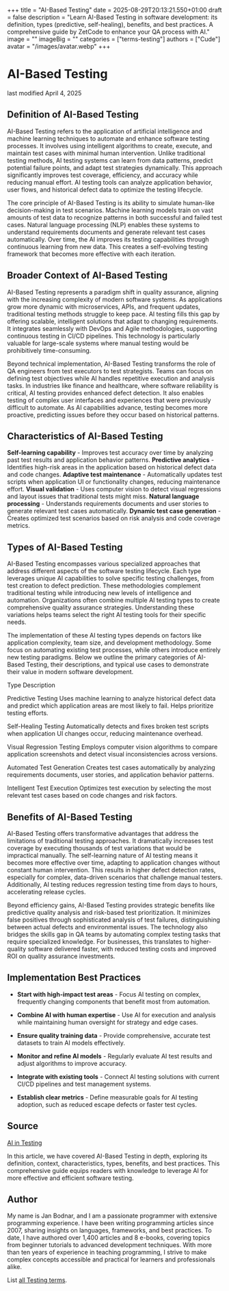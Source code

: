 +++
title = "AI-Based Testing"
date = 2025-08-29T20:13:21.550+01:00
draft = false
description = "Learn AI-Based Testing in software development: its definition, types (predictive, self-healing), benefits, and best practices. A comprehensive guide by ZetCode to enhance your QA process with AI."
image = ""
imageBig = ""
categories = ["terms-testing"]
authors = ["Cude"]
avatar = "/images/avatar.webp"
+++

# AI-Based Testing

last modified April 4, 2025

## Definition of AI-Based Testing

AI-Based Testing refers to the application of artificial intelligence and machine
learning techniques to automate and enhance software testing processes. It
involves using intelligent algorithms to create, execute, and maintain test
cases with minimal human intervention. Unlike traditional testing methods, AI
testing systems can learn from data patterns, predict potential failure points,
and adapt test strategies dynamically. This approach significantly improves test
coverage, efficiency, and accuracy while reducing manual effort. AI testing
tools can analyze application behavior, user flows, and historical defect data
to optimize the testing lifecycle.

The core principle of AI-Based Testing is its ability to simulate human-like
decision-making in test scenarios. Machine learning models train on vast amounts
of test data to recognize patterns in both successful and failed test cases.
Natural language processing (NLP) enables these systems to understand
requirements documents and generate relevant test cases automatically. Over time,
the AI improves its testing capabilities through continuous learning from new
data. This creates a self-evolving testing framework that becomes more effective
with each iteration.

## Broader Context of AI-Based Testing

AI-Based Testing represents a paradigm shift in quality assurance, aligning with
the increasing complexity of modern software systems. As applications grow more
dynamic with microservices, APIs, and frequent updates, traditional testing
methods struggle to keep pace. AI testing fills this gap by offering scalable,
intelligent solutions that adapt to changing requirements. It integrates
seamlessly with DevOps and Agile methodologies, supporting continuous testing
in CI/CD pipelines. This technology is particularly valuable for large-scale
systems where manual testing would be prohibitively time-consuming.

Beyond technical implementation, AI-Based Testing transforms the role of QA
engineers from test executors to test strategists. Teams can focus on defining
test objectives while AI handles repetitive execution and analysis tasks. In
industries like finance and healthcare, where software reliability is critical,
AI testing provides enhanced defect detection. It also enables testing of complex
user interfaces and experiences that were previously difficult to automate. As
AI capabilities advance, testing becomes more proactive, predicting issues
before they occur based on historical patterns.

## Characteristics of AI-Based Testing

**Self-learning capability** - Improves test accuracy over time
by analyzing past test results and application behavior patterns.
**Predictive analytics** - Identifies high-risk areas in the
application based on historical defect data and code changes.
**Adaptive test maintenance** - Automatically updates test
scripts when application UI or functionality changes, reducing maintenance
effort.
**Visual validation** - Uses computer vision to detect visual
regressions and layout issues that traditional tests might miss.
**Natural language processing** - Understands requirements
documents and user stories to generate relevant test cases automatically.
**Dynamic test case generation** - Creates optimized test
scenarios based on risk analysis and code coverage metrics.

## Types of AI-Based Testing

AI-Based Testing encompasses various specialized approaches that address
different aspects of the software testing lifecycle. Each type leverages unique
AI capabilities to solve specific testing challenges, from test creation to
defect prediction. These methodologies complement traditional testing while
introducing new levels of intelligence and automation. Organizations often
combine multiple AI testing types to create comprehensive quality assurance
strategies. Understanding these variations helps teams select the right AI
testing tools for their specific needs.

The implementation of these AI testing types depends on factors like application
complexity, team size, and development methodology. Some focus on automating
existing test processes, while others introduce entirely new testing paradigms.
Below we outline the primary categories of AI-Based Testing, their descriptions,
and typical use cases to demonstrate their value in modern software development.

Type
Description

Predictive Testing
Uses machine learning to analyze historical defect data and predict which
application areas are most likely to fail. Helps prioritize testing efforts.

Self-Healing Testing
Automatically detects and fixes broken test scripts when application UI
changes occur, reducing maintenance overhead.

Visual Regression Testing
Employs computer vision algorithms to compare application screenshots and
detect visual inconsistencies across versions.

Automated Test Generation
Creates test cases automatically by analyzing requirements documents, user
stories, and application behavior patterns.

Intelligent Test Execution
Optimizes test execution by selecting the most relevant test cases based on
code changes and risk factors.

## Benefits of AI-Based Testing

AI-Based Testing offers transformative advantages that address the limitations of
traditional testing approaches. It dramatically increases test coverage by
executing thousands of test variations that would be impractical manually. The
self-learning nature of AI testing means it becomes more effective over time,
adapting to application changes without constant human intervention. This results
in higher defect detection rates, especially for complex, data-driven scenarios
that challenge manual testers. Additionally, AI testing reduces regression
testing time from days to hours, accelerating release cycles.

Beyond efficiency gains, AI-Based Testing provides strategic benefits like
predictive quality analysis and risk-based test prioritization. It minimizes
false positives through sophisticated analysis of test failures, distinguishing
between actual defects and environmental issues. The technology also bridges the
skills gap in QA teams by automating complex testing tasks that require
specialized knowledge. For businesses, this translates to higher-quality software
delivered faster, with reduced testing costs and improved ROI on quality
assurance investments.

## Implementation Best Practices

- **Start with high-impact test areas** - Focus AI testing on complex, frequently changing components that benefit most from automation.

- **Combine AI with human expertise** - Use AI for execution and analysis while maintaining human oversight for strategy and edge cases.

- **Ensure quality training data** - Provide comprehensive, accurate test datasets to train AI models effectively.

- **Monitor and refine AI models** - Regularly evaluate AI test results and adjust algorithms to improve accuracy.

- **Integrate with existing tools** - Connect AI testing solutions with current CI/CD pipelines and test management systems.

- **Establish clear metrics** - Define measurable goals for AI testing adoption, such as reduced escape defects or faster test cycles.

## Source

[AI in Testing](https://en.wikipedia.org/wiki/Artificial_intelligence_in_testing)

In this article, we have covered AI-Based Testing in depth, exploring its
definition, context, characteristics, types, benefits, and best practices. This
comprehensive guide equips readers with knowledge to leverage AI for more
effective and efficient software testing.

## Author

My name is Jan Bodnar, and I am a passionate programmer with extensive
programming experience. I have been writing programming articles since 2007,
sharing insights on languages, frameworks, and best practices. To date, I have
authored over 1,400 articles and 8 e-books, covering topics from beginner
tutorials to advanced development techniques. With more than ten years of
experience in teaching programming, I strive to make complex concepts accessible
and practical for learners and professionals alike.

List [all Testing terms](/all/#terms-test).